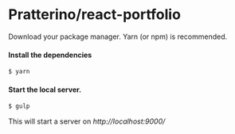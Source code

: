 # Pratterino/react-portfolio

Download your package manager. Yarn (or npm) is recommended.

#### Install the dependencies

```sh
$ yarn
```

#### Start the local server.
```sh
$ gulp
```
This will start a server on _http://localhost:9000/_
